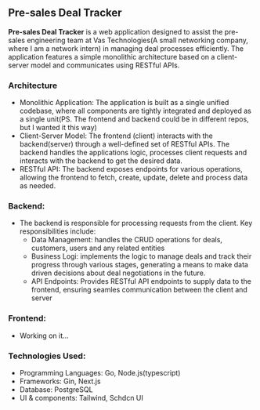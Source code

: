 ## Pre-sales Deal Tracker
**Pre-sales Deal Tracker** is a web application designed to assist the pre-sales engineering team at Vas Technologies(A small networking company, where I am a network intern) in managing deal processes efficiently. The application features a simple monolithic architecture based on a client-server model and communicates using RESTful APIs.
### Architecture
- Monolithic Application: The application is built as a single unified codebase, where all components are tightly integrated and deployed as a single unit(PS. The frontend and backend could be in different repos, but I wanted it this way)
- Client-Server Model: The frontend (client) interacts with the backend(server) through a well-defined set of RESTful APIs. The backend handles the applications logic, processes client requests and interacts with the backend to get the desired data.
- RESTful API: The backend exposes endpoints for various operations, allowing the frontend to fetch, create, update, delete and process data as needed.
### Backend:
- The backend is responsible for processing requests from the client. Key responsibilities include:
    - Data Management: handles the CRUD operations for deals, customers, users and any related entities
    - Business Logi: implements the logic to manage deals and track their progress through various stages, generating a means to make data driven decisions about deal negotiations in the future.
    - API Endpoints: Provides RESTful API endpoints to supply data to the frontend, ensuring seamles communication between the client and server
### Frontend:
- Working on it...
### Technologies Used:
- Programming Languages: Go, Node.js(typescript)
- Frameworks: Gin, Next.js
- Database: PostgreSQL
- UI & components: Tailwind, Schdcn UI